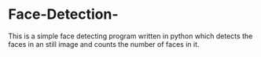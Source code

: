 # Face-Detection-
This is a simple face detecting program written in python which detects the faces in an still image and counts the number of faces in it.
